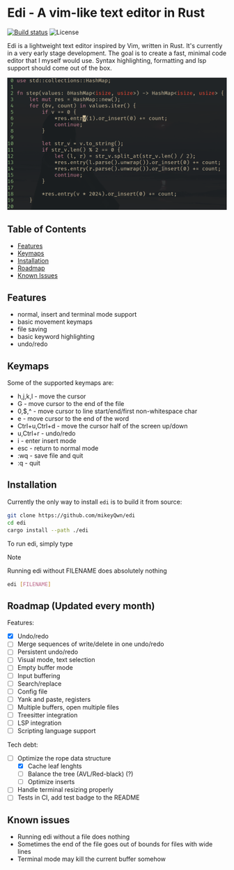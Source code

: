 # Edi - A vim-like text editor in Rust

[![Build status][actions-badge]][actions]
![License][license-badge]

[actions-badge]: https://github.com/mikeyQwn/edi/actions/workflows/ci.yml/badge.svg
[actions]: https://github.com/mikeyQwn/edi/actions?query=branch%3Amaster
[license-badge]: https://img.shields.io/github/license/mikeyQwn/edi.svg

Edi is a lightweight text editor inspired by Vim, written in Rust. It's currently in a very early stage development. The goal is to create a fast, minimal code editor that I myself would use. Syntax highlighting, formatting and lsp support should come out of the box.

![edi](./screenshots/edi.png)

## Table of Contents

- [Features](#features)
- [Keymaps](#keymaps)
- [Installation](#installation)
- [Roadmap](#roadmap-updated-every-month)
- [Known Issues](#known-issues)

## Features

- normal, insert and terminal mode support
- basic movement keymaps
- file saving
- basic keyword highlighting
- undo/redo

## Keymaps

Some of the supported keymaps are:

- h,j,k,l - move the cursor
- G - move cursor to the end of the file
- 0,$,^ - move cursor to line start/end/first non-whitespace char
- e - move cursor to the end of the word
- Ctrl+u,Ctrl+d - move the cursor half of the screen up/down
- u,Ctrl+r - undo/redo
- i - enter insert mode
- esc - return to normal mode
- :wq - save file and quit
- :q - quit

## Installation

Currently the only way to install `edi` is to build it from source:

```sh
git clone https://github.com/mikeyQwn/edi
cd edi
cargo install --path ./edi
```

To run edi, simply type

> [!NOTE]
> Running edi without FILENAME does absolutely nothing

```sh
edi [FILENAME]
```

## Roadmap (Updated every month)

Features:

- [x] Undo/redo
- [ ] Merge sequences of write/delete in one undo/redo
- [ ] Persistent undo/redo
- [ ] Visual mode, text selection
- [ ] Empty buffer mode
- [ ] Input buffering
- [ ] Search/replace
- [ ] Config file
- [ ] Yank and paste, registers
- [ ] Multiple buffers, open multiple files
- [ ] Treesitter integration
- [ ] LSP integration
- [ ] Scripting language support

Tech debt:

- [ ] Optimize the rope data structure
    - [x] Cache leaf lenghts
    - [ ] Balance the tree (AVL/Red-black) (?)
    - [ ] Optimize inserts
- [ ] Handle terminal resizing properly
- [ ] Tests in CI, add test badge to the README

## Known issues

- Running edi without a file does nothing
- Sometimes the end of the file goes out of bounds for files with wide lines
- Terminal mode may kill the current buffer somehow
